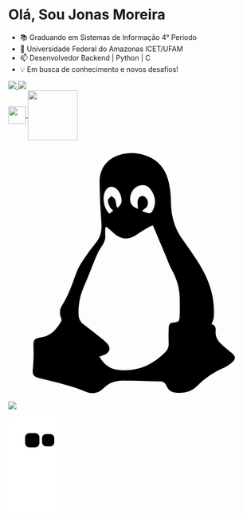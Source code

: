 # Olá, Sou Jonas Moreira

- 📚 Graduando em Sistemas de Informação 4° Periodo
- 🌱 Universidade Federal do Amazonas ICET/UFAM
- 📫 Desenvolvedor Backend | Python | C
- 💡 Em busca de conhecimento e novos desafios!

  
<div>
  <align = "centro">
  <a href="https://github.com/JonasMoreira5">
  <img height="180em" src="https://github-readme-stats.vercel.app/api?username=JonasMoreira5&show_icons=true&theme=dark&include_all_commits=true&count_private=true"/>
  <img height="180em" src="https://github-readme-stats.vercel.app/api/top-langs/?username=JonasMoreira5&layout=compact&langs_count=7&theme=dark"/>
</div>  

<div>
    <link rel="stylesheet" href="https://cdn.jsdelivr.net/gh/devicons/devicon@master/devicon.min.css">
      <img align="center" height="35" width="35" src="https://icongr.am/devicon/c-original.svg?size=148&color=currentColor">
      <img align="center" height="100" width="100" src="https://icongr.am/devicon/python-original-wordmark.svg?size=148 color=currentColor">
      
</div>

<svg xmlns="http://www.w3.org/2000/svg" viewBox="0 0 128 128"><path fill-rule="evenodd" clip-rule="evenodd" d="M113.823 104.595c-1.795-1.478-3.629-2.921-5.308-4.525-1.87-1.785-3.045-3.944-2.789-6.678.147-1.573-.216-2.926-2.113-3.452.446-1.154.864-1.928 1.033-2.753.188-.92.178-1.887.204-2.834.264-9.96-3.334-18.691-8.663-26.835-2.454-3.748-5.017-7.429-7.633-11.066-4.092-5.688-5.559-12.078-5.633-18.981a47.564 47.564 0 00-1.081-9.475C80.527 11.956 77.291 7.233 71.422 4.7c-4.497-1.942-9.152-2.327-13.901-1.084-6.901 1.805-11.074 6.934-10.996 14.088.074 6.885.417 13.779.922 20.648.288 3.893-.312 7.252-2.895 10.34-2.484 2.969-4.706 6.172-6.858 9.397-1.229 1.844-2.317 3.853-3.077 5.931-2.07 5.663-3.973 11.373-7.276 16.5-1.224 1.9-1.363 4.026-.494 6.199.225.563.363 1.429.089 1.882-2.354 3.907-5.011 7.345-10.066 8.095-3.976.591-4.172 1.314-4.051 5.413.1 3.337.061 6.705-.28 10.021-.363 3.555.008 4.521 3.442 5.373 7.924 1.968 15.913 3.647 23.492 6.854 3.227 1.365 6.465.891 9.064-1.763 2.713-2.771 6.141-3.855 9.844-3.859 6.285-.005 12.572.298 18.86.369 1.702.02 2.679.653 3.364 2.199.84 1.893 2.26 3.284 4.445 3.526 4.193.462 8.013-.16 11.19-3.359 3.918-3.948 8.436-7.066 13.615-9.227 1.482-.619 2.878-1.592 4.103-2.648 2.231-1.922 2.113-3.146-.135-5zM62.426 24.12c.758-2.601 2.537-4.289 5.243-4.801 2.276-.43 4.203.688 5.639 3.246 1.546 2.758 2.054 5.64.734 8.658-1.083 2.474-1.591 2.707-4.123 1.868-.474-.157-.937-.343-1.777-.652.708-.594 1.154-1.035 1.664-1.382 1.134-.772 1.452-1.858 1.346-3.148-.139-1.694-1.471-3.194-2.837-3.175-1.225.017-2.262 1.167-2.4 2.915-.086 1.089.095 2.199.173 3.589-3.446-1.023-4.711-3.525-3.662-7.118zm-12.75-2.251c1.274-1.928 3.197-2.314 5.101-1.024 2.029 1.376 3.547 5.256 2.763 7.576-.285.844-1.127 1.5-1.716 2.241l-.604-.374c-.23-1.253-.276-2.585-.757-3.733-.304-.728-1.257-1.184-1.919-1.762-.622.739-1.693 1.443-1.757 2.228-.088 1.084.477 2.28.969 3.331.311.661 1.001 1.145 1.713 1.916l-1.922 1.51c-3.018-2.7-3.915-8.82-1.871-11.909zM87.34 86.075c-.203 2.604-.5 2.713-3.118 3.098-1.859.272-2.359.756-2.453 2.964a101.744 101.744 0 00-.012 7.753c.061 1.77-.537 3.158-1.755 4.393-6.764 6.856-14.845 10.105-24.512 8.926-4.17-.509-6.896-3.047-9.097-6.639.98-.363 1.705-.607 2.412-.894 3.122-1.27 3.706-3.955 1.213-6.277-1.884-1.757-3.986-3.283-6.007-4.892-1.954-1.555-3.934-3.078-5.891-4.629-1.668-1.323-2.305-3.028-2.345-5.188-.094-5.182.972-10.03 3.138-14.747 1.932-4.209 3.429-8.617 5.239-12.885.935-2.202 1.906-4.455 3.278-6.388 1.319-1.854 2.134-3.669 1.988-5.94-.084-1.276-.016-2.562-.016-3.843l.707-.352c1.141.985 2.302 1.949 3.423 2.959 4.045 3.646 7.892 3.813 12.319.67 1.888-1.341 3.93-2.47 5.927-3.652.497-.294 1.092-.423 1.934-.738 2.151 5.066 4.262 10.033 6.375 15 1.072 2.524 1.932 5.167 3.264 7.547 2.671 4.775 4.092 9.813 4.07 15.272-.012 2.83.137 5.67-.081 8.482z"/></svg>
<a href="https://github.com/anuraghazra/github-readme-stats">
  <img align="center" src="https://github-readme-stats.vercel.app/api/pin/?username=anuraghazra&repo=github-readme-stats" />
</a>

<div>

  ![ Animação de cobra ](https://github.com/rafaballerini/rafaballerini/blob/output/github-contribution-grid-snake.svg)

</div>